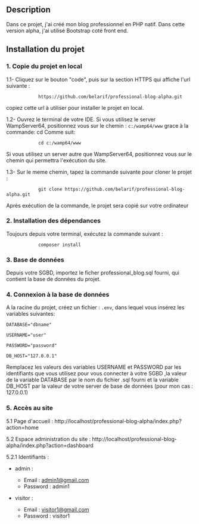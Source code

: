 ## Description

Dans ce projet, j'ai créé mon blog professionnel en PHP natif.
Dans cette version alpha, j'ai utilisé Bootstrap coté front end.

## Installation du projet

### 1. Copie du projet en local

1.1- Cliquez sur le bouton "code", puis sur la section HTTPS qui affiche l'url suivante :

                https://github.com/belarif/professional-blog-alpha.git

copiez cette url à utiliser pour installer le projet en local.

1.2- Ouvrez le terminal de votre IDE. Si vous utilisez le server WampServer64, positionnez vous sur le chemin : `c:/wamp64/www`
grace à la commande: cd Comme suit:

                cd c:/wamp64/www

Si vous utilisez un server autre que WampServer64, positionnez vous sur le chemin qui permettra l'exécution du site.

1.3- Sur le meme chemin, tapez la commande suivante pour cloner le projet :

                git clone https://github.com/belarif/professional-blog-alpha.git

Après exécution de la commande, le projet sera copié sur votre ordinateur

### 2. Installation des dépendances

Toujours depuis votre terminal, exécutez la commande suivant :

                composer install

### 3. Base de données

Depuis votre SGBD, importez le ficher professional_blog.sql fourni, qui contient la base de données du projet.

### 4. Connexion à la base de données

A la racine du projet, créez un fichier : `.env`, dans lequel vous insérez les variables suivantes:

`DATABASE="dbname"`

`USERNAME="user"`

`PASSWORD="password"`

`DB_HOST="127.0.0.1"`

Remplacez les valeurs des variables USERNAME et PASSWORD par les identifiants que vous utilisez pour vous connecter à votre SGBD
,la valeur de la variable DATABASE par le nom du fichier .sql fourni et la variable DB_HOST par la valeur de votre server de base de données (pour mon cas : 127.0.0.1)

### 5. Accès au site

5.1 Page d'accueil : http://localhost/professional-blog-alpha/index.php?action=home

5.2 Espace administration du site : http://localhost/professional-blog-alpha/index.php?action=dashboard

5.2.1 Identifiants :

- admin :

  - Email : admin1@gmail.com
  - Password : admin1

- visitor :
  - Email : visitor1@gmail.com
  - Password : visitor1
